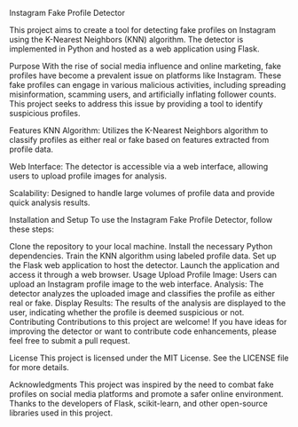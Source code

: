 Instagram Fake Profile Detector

This project aims to create a tool for detecting fake profiles on Instagram using the K-Nearest Neighbors (KNN) algorithm. The detector is implemented in Python and hosted as a web application using Flask.

Purpose
With the rise of social media influence and online marketing, fake profiles have become a prevalent issue on platforms like Instagram. These fake profiles can engage in various malicious activities, including spreading misinformation, scamming users, and artificially inflating follower counts. This project seeks to address this issue by providing a tool to identify suspicious profiles.

Features
KNN Algorithm: Utilizes the K-Nearest Neighbors algorithm to classify profiles as either real or fake based on features extracted from profile data.

Web Interface: The detector is accessible via a web interface, allowing users to upload profile images for analysis.

Scalability: Designed to handle large volumes of profile data and provide quick analysis results.

Installation and Setup
To use the Instagram Fake Profile Detector, follow these steps:

Clone the repository to your local machine.
Install the necessary Python dependencies.
Train the KNN algorithm using labeled profile data.
Set up the Flask web application to host the detector.
Launch the application and access it through a web browser.
Usage
Upload Profile Image: Users can upload an Instagram profile image to the web interface.
Analysis: The detector analyzes the uploaded image and classifies the profile as either real or fake.
Display Results: The results of the analysis are displayed to the user, indicating whether the profile is deemed suspicious or not.
Contributing
Contributions to this project are welcome! If you have ideas for improving the detector or want to contribute code enhancements, please feel free to submit a pull request.

License
This project is licensed under the MIT License. See the LICENSE file for more details.

Acknowledgments
This project was inspired by the need to combat fake profiles on social media platforms and promote a safer online environment.
Thanks to the developers of Flask, scikit-learn, and other open-source libraries used in this project.





